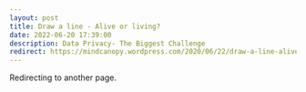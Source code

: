 ```yaml
---
layout: post
title: Draw a line - Alive or living?
date: 2022-06-20 17:39:00
description: Data Privacy- The Biggest Challenge
redirect: https://mindcanopy.wordpress.com/2020/06/22/draw-a-line-alive-or-living/
---
```


Redirecting to another page.